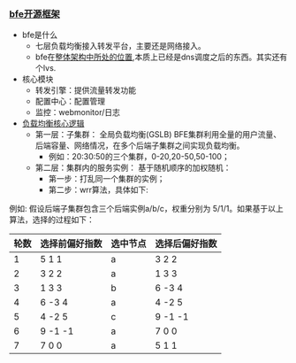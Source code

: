 ### [bfe开源框架](https://github.com/baidu/bfe-book)  

- bfe是什么
    - 七层负载均衡接入转发平台，主要还是网络接入。
    - bfe在[整体架构中所处的位置](https://github.com/baidu/bfe-book/blob/version1/design/gslb/gslb.md),本质上已经是dns调度之后的东西。其实还有个lvs.
- 核心模块
    - 转发引擎：提供流量转发功能
    - 配置中心：配置管理
    - 监控：webmonitor/日志
- [负载均衡核心逻辑](https://github.com/baidu/bfe-book/blob/version1/implementation/balancing/balancing.md)
    - 第一层：子集群： 全局负载均衡(GSLB) BFE集群利用全量的用户流量、后端容量、网络情况，在多个后端子集群之间实现负载均衡。
        - 例如：20:30:50的三个集群，0-20,20-50,50-100；
    - 第二层：集群内的服务实例： 基于随机顺序的加权随机：
        - 第一步：打乱同一个集群的实例；
        - 第二步：wrr算法，具体如下:
  
例如: 假设后端子集群包含三个后端实例a/b/c，权重分别为 5/1/1。如果基于以上算法，选择的过程如下：

| 轮数 | 选择前偏好指数 | 选中节点 | 选择后偏好指数 |
| ---- | -------------- | -------- | -------------- |
| 1    | 5  1  1        | a        | 3  2  2        |
| 2    | 3  2  2        | a        | 1  3  3        |
| 3    | 1  3  3        | b        | 6 -3  4        |
| 4    | 6 -3  4        | a        | 4 -2  5        |
| 5    | 4 -2  5        | c        | 9 -1 -1        |
| 6    | 9 -1 -1        | a        | 7  0  0        |
| 7    | 7  0  0        | a        | 5  1  1        |